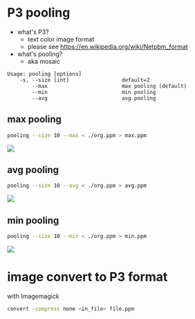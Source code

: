 # P3 pooling

- what's P3?
    - text color image format
    - please see https://en.wikipedia.org/wiki/Netpbm_format
- what's pooling?
    - aka mosaic

```
Usage: pooling [options]
    -s, --size [int]                 default=2
        --max                        max pooling (default)
        --min                        min pooling
        --avg                        avg pooling
```

## max pooling

```bash
pooling --size 10 --max < ./org.ppm > max.ppm
```

![](resources/max.ppm)

## avg pooling

```bash
pooling --size 10 --avg < ./org.ppm > avg.ppm
```

![](resources/avg.ppm)

## min pooling

```bash
pooling --size 10 --min < ./org.ppm > min.ppm
```

![](resources/min.ppm)


# image convert to P3 format

with Imagemagick

```bash
convert -compress none <in_file> file.ppm
```

